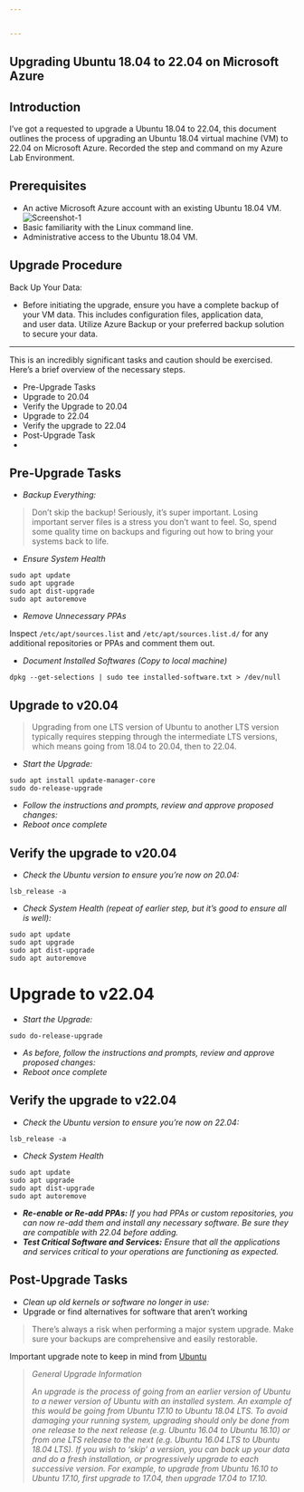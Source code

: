 ```yaml
---


---
```


<h2 id="upgrading-ubuntu-18.04-to-22.04-on-microsoft-azure">Upgrading Ubuntu 18.04 to 22.04 on Microsoft Azure</h2>
<h2 id="introduction">Introduction</h2>
<p>I’ve got a requested to upgrade a Ubuntu 18.04 to 22.04, this document outlines the process of upgrading an Ubuntu 18.04 virtual machine (VM) to 22.04 on Microsoft Azure. Recorded the step and command on my Azure Lab Environment.</p>
<h2 id="prerequisites">Prerequisites</h2>
<ul>
<li>An active Microsoft Azure account with an existing Ubuntu 18.04 VM.<br>
<img src="https://github.com/albert-projects/linux-administration/blob/33a0b84781fc922aa1fe52f2be55c5dbe7997db4/Upgrading-Ubuntu-18.04-to-22.04/Screenshot-1.png" alt="Screenshot-1"></li>
<li>Basic familiarity with the Linux command line.</li>
<li>Administrative access to the Ubuntu 18.04 VM.</li>
</ul>
<h2 id="upgrade-procedure">Upgrade Procedure</h2>
<p>Back Up Your Data:</p>
<ul>
<li>Before initiating the upgrade, ensure you have a complete backup of<br>
your VM data. This includes configuration files, application data,<br>
and user data. Utilize Azure Backup or your preferred backup solution<br>
to secure your data.</li>
</ul>
<hr>
<p>This is an incredibly significant tasks and caution should be exercised. Here’s a brief overview of the necessary steps.</p>
<ul>
<li>Pre-Upgrade Tasks</li>
<li>Upgrade to 20.04</li>
<li>Verify the Upgrade to 20.04</li>
<li>Upgrade to 22.04</li>
<li>Verify the upgrade to 22.04</li>
<li>Post-Upgrade Task</li>
<li></li>
</ul>
<h2 id="pre-upgrade-tasks">Pre-Upgrade Tasks</h2>
<ul>
<li><em>Backup Everything:</em></li>
</ul>
<blockquote>
<p>Don’t skip the backup! Seriously, it’s super important. Losing important server files is a stress you don’t want to feel. So, spend some quality time on backups and figuring out how to bring your systems back to life.</p>
</blockquote>
<ul>
<li><em>Ensure System Health</em></li>
</ul>
<p><code>sudo apt update</code><br>
<code>sudo apt upgrade</code><br>
<code>sudo apt dist-upgrade</code><br>
<code>sudo apt autoremove</code></p>
<ul>
<li><em>Remove Unnecessary PPAs</em></li>
</ul>
<p>Inspect <code>/etc/apt/sources.list</code> and <code>/etc/apt/sources.list.d/</code> for any additional repositories or PPAs and comment them out.</p>
<ul>
<li><em>Document Installed Softwares (Copy to local machine)</em></li>
</ul>
<p><code>dpkg --get-selections | sudo tee installed-software.txt &gt; /dev/null</code></p>
<h2 id="upgrade-to-v20.04">Upgrade to v20.04</h2>
<blockquote>
<p>Upgrading from one LTS version of Ubuntu to another LTS version typically requires stepping through the intermediate LTS versions, which means going from 18.04 to 20.04, then to 22.04.</p>
</blockquote>
<ul>
<li><em>Start the Upgrade:</em></li>
</ul>
<p><code>sudo apt install update-manager-core</code><br>
<code>sudo do-release-upgrade</code></p>
<ul>
<li><em>Follow the instructions and prompts, review and approve proposed changes:</em></li>
<li><em>Reboot once complete</em></li>
</ul>
<h2 id="verify-the-upgrade-to-v20.04">Verify the upgrade to v20.04</h2>
<ul>
<li><em>Check the Ubuntu version to ensure you’re now on 20.04:</em></li>
</ul>
<p><code>lsb_release -a</code></p>
<ul>
<li><em>Check System Health (repeat of earlier step, but it’s good to ensure all is well):</em></li>
</ul>
<p><code>sudo apt update</code><br>
<code>sudo apt upgrade</code><br>
<code>sudo apt dist-upgrade</code><br>
<code>sudo apt autoremove</code></p>
<h1 id="upgrade-to-v22.04">Upgrade to v22.04</h1>
<ul>
<li><em>Start the Upgrade:</em></li>
</ul>
<p><code>sudo do-release-upgrade</code></p>
<ul>
<li><em>As before, follow the instructions and prompts, review and approve proposed changes:</em></li>
<li><em>Reboot once complete</em></li>
</ul>
<h2 id="verify-the-upgrade-to-v22.04">Verify the upgrade to v22.04</h2>
<ul>
<li><em>Check the Ubuntu version to ensure you’re now on 22.04:</em></li>
</ul>
<p><code>lsb_release -a</code></p>
<ul>
<li><em>Check System Health</em></li>
</ul>
<p><code>sudo apt update</code><br>
<code>sudo apt upgrade</code><br>
<code>sudo apt dist-upgrade</code><br>
<code>sudo apt autoremove</code></p>
<ul>
<li><strong><em>Re-enable or Re-add PPAs:</em></strong> <em>If you had PPAs or custom repositories, you can now re-add them and install any necessary software. Be sure they are compatible with 22.04 before adding.</em></li>
<li><strong><em>Test Critical Software and Services:</em></strong> <em>Ensure that all the applications and services critical to your operations are functioning as expected.</em></li>
</ul>
<h2 id="post-upgrade-tasks">Post-Upgrade Tasks</h2>
<ul>
<li><em>Clean up old kernels or software no longer in use:</em></li>
<li>Upgrade or find alternatives for software that aren’t working</li>
</ul>
<blockquote>
<p>There’s always a risk when performing a major system upgrade. Make sure your backups are comprehensive and easily restorable.</p>
</blockquote>
<p>Important upgrade note to keep in mind from  <a href="https://help.ubuntu.com/community/UpgradeNotes">Ubuntu</a></p>
<blockquote>
<p><em>General Upgrade Information</em></p>
<p><em>An upgrade is the process of going from an earlier version of Ubuntu to a newer version of Ubuntu with an installed system. An example of this would be going from Ubuntu 17.10 to Ubuntu 18.04 LTS. To avoid damaging your running system, upgrading should only be done from one release to the next release (e.g. Ubuntu 16.04 to Ubuntu 16.10) or from one LTS release to the next (e.g. Ubuntu 16.04 LTS to Ubuntu 18.04 LTS). If you wish to ‘skip’ a version, you can back up your data and do a fresh installation, or progressively upgrade to each successive version. For example, to upgrade from Ubuntu 16.10 to Ubuntu 17.10, first upgrade to 17.04, then upgrade 17.04 to 17.10.</em></p>
</blockquote>

